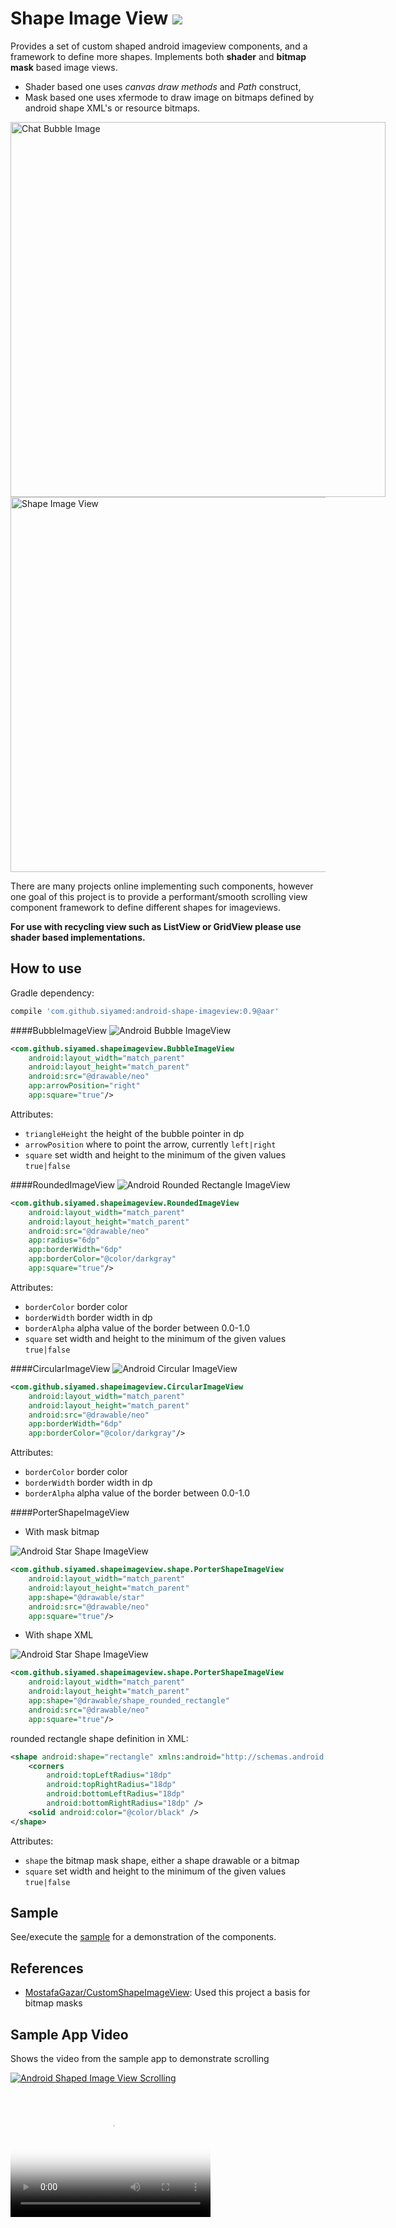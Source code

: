 # Shape Image View [![](https://travis-ci.org/siyamed/android-shape-imageview.svg?branch=master)](https://travis-ci.org/siyamed/android-shape-imageview/)
Provides a set of custom shaped android imageview components, and a framework to define more shapes. Implements both **shader** and **bitmap mask** based image views. 

* Shader based one uses *canvas draw methods* and *Path* construct, 
* Mask based one uses xfermode to draw image on bitmaps defined by android shape XML's or resource bitmaps.

<div>
<a href="images/shader-buble.png" style="float:left;">
<img src="images/shader-buble.png" alt="Chat Bubble Image" height="600px"/>
</a>
<a href="images/all-samples.png" >
<img src="images/all-samples.png" alt="Shape Image View" height="600px"/>
</a>
</div>

There are many projects online implementing such components, however one goal of this project is to provide a performant/smooth scrolling view component framework to define different shapes for imageviews. 

**For use with recycling view such as ListView or GridView please use shader based implementations.**

## How to use

Gradle dependency:
```Groovy
compile 'com.github.siyamed:android-shape-imageview:0.9@aar'
```

####BubbleImageView
![Android Bubble ImageView](images/small-bubble.png)
```XML
<com.github.siyamed.shapeimageview.BubbleImageView
    android:layout_width="match_parent"
    android:layout_height="match_parent"
    android:src="@drawable/neo"
    app:arrowPosition="right"
    app:square="true"/>
```

Attributes:
* `triangleHeight` the height of the bubble pointer in dp  
* `arrowPosition` where to point the arrow, currently `left|right`
* `square` set width and height to the minimum of the given values `true|false`

####RoundedImageView
![Android Rounded Rectangle ImageView](images/small-rounded.png)
```XML
<com.github.siyamed.shapeimageview.RoundedImageView
    android:layout_width="match_parent"
    android:layout_height="match_parent"
    android:src="@drawable/neo"
    app:radius="6dp"
    app:borderWidth="6dp"
    app:borderColor="@color/darkgray"
    app:square="true"/>
```

Attributes:
* `borderColor` border color 
* `borderWidth` border width in dp
* `borderAlpha` alpha value of the border between 0.0-1.0
* `square` set width and height to the minimum of the given values `true|false`

####CircularImageView
![Android Circular ImageView](images/small-circle.png)
```XML
<com.github.siyamed.shapeimageview.CircularImageView
    android:layout_width="match_parent"
    android:layout_height="match_parent"
    android:src="@drawable/neo"
    app:borderWidth="6dp"
    app:borderColor="@color/darkgray"/>
```

Attributes:
* `borderColor` border color 
* `borderWidth` border width in dp
* `borderAlpha` alpha value of the border between 0.0-1.0

####PorterShapeImageView

* With mask bitmap

![Android Star Shape ImageView ](images/small-mask-star.png)
```XML
<com.github.siyamed.shapeimageview.shape.PorterShapeImageView
    android:layout_width="match_parent"
    android:layout_height="match_parent"
    app:shape="@drawable/star"
    android:src="@drawable/neo"
    app:square="true"/>
```

* With shape XML

![Android Star Shape ImageView ](images/small-xmlshape-rounded.png)

```XML
<com.github.siyamed.shapeimageview.shape.PorterShapeImageView
    android:layout_width="match_parent"
    android:layout_height="match_parent"
    app:shape="@drawable/shape_rounded_rectangle"
    android:src="@drawable/neo"
    app:square="true"/>
```

rounded rectangle shape definition in XML: 

```XML
<shape android:shape="rectangle" xmlns:android="http://schemas.android.com/apk/res/android">
    <corners
        android:topLeftRadius="18dp"
        android:topRightRadius="18dp"
        android:bottomLeftRadius="18dp"
        android:bottomRightRadius="18dp" />
    <solid android:color="@color/black" />
</shape>
```

Attributes:
* `shape` the bitmap mask shape, either a shape drawable or a bitmap  
* `square` set width and height to the minimum of the given values `true|false`

## Sample

See/execute the [sample](sample) for a demonstration of the components.

## References
* [MostafaGazar/CustomShapeImageView](https://github.com/MostafaGazar/CustomShapeImageView): Used this project a basis for bitmap masks 

## Sample App Video
Shows the video from the sample app to demonstrate scrolling

[![Android Shaped Image View Scrolling](http://img.youtube.com/vi/6fCkptmwxtQ/0.jpg)](http://youtu.be/6fCkptmwxtQ)

<video src="" poster="poster.jpg" width="320" height="200" controls preload></video>
